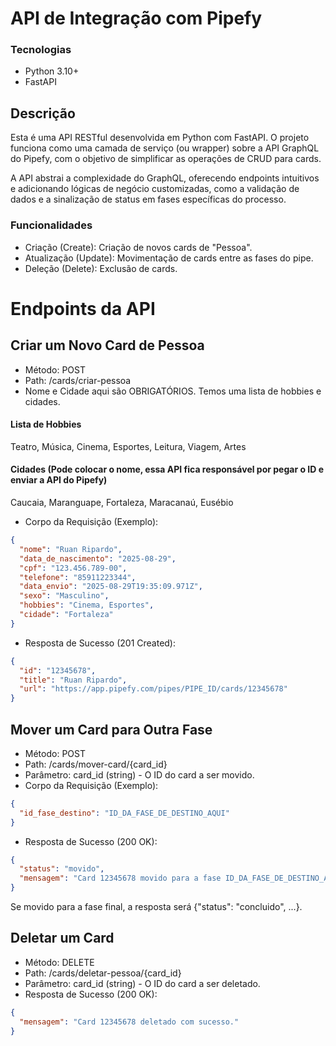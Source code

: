 # API de Integração com Pipefy

### Tecnologias
- Python 3.10+
- FastAPI

## Descrição
Esta é uma API RESTful desenvolvida em Python com FastAPI. O projeto funciona como uma camada de serviço (ou wrapper) sobre a API GraphQL do Pipefy, com o objetivo de simplificar as operações de CRUD para cards.

A API abstrai a complexidade do GraphQL, oferecendo endpoints intuitivos e adicionando lógicas de negócio customizadas, como a validação de dados e a sinalização de status em fases específicas do processo.

### Funcionalidades
- Criação (Create): Criação de novos cards de "Pessoa".
- Atualização (Update): Movimentação de cards entre as fases do pipe.
- Deleção (Delete): Exclusão de cards.

# Endpoints da API
## Criar um Novo Card de Pessoa
- Método: POST
- Path: /cards/criar-pessoa
- Nome e Cidade aqui são OBRIGATÓRIOS. Temos uma lista de hobbies e cidades.
#### Lista de Hobbies
Teatro, Música, Cinema, Esportes, Leitura, Viagem, Artes

#### Cidades (Pode colocar o nome, essa API fica responsável por pegar o ID e enviar a API do Pipefy)
Caucaia, Maranguape, Fortaleza, Maracanaú, Eusébio

- Corpo da Requisição (Exemplo):
```json
{
  "nome": "Ruan Ripardo",
  "data_de_nascimento": "2025-08-29",
  "cpf": "123.456.789-00",
  "telefone": "85911223344",
  "data_envio": "2025-08-29T19:35:09.971Z",
  "sexo": "Masculino",
  "hobbies": "Cinema, Esportes",
  "cidade": "Fortaleza"
}
```
- Resposta de Sucesso (201 Created):
```json
{
  "id": "12345678",
  "title": "Ruan Ripardo",
  "url": "https://app.pipefy.com/pipes/PIPE_ID/cards/12345678"
}
```

## Mover um Card para Outra Fase
- Método: POST
- Path: /cards/mover-card/{card_id}
- Parâmetro: card_id (string) - O ID do card a ser movido.
- Corpo da Requisição (Exemplo):
```json
{
  "id_fase_destino": "ID_DA_FASE_DE_DESTINO_AQUI"
}
```
- Resposta de Sucesso (200 OK):
```json
{
  "status": "movido",
  "mensagem": "Card 12345678 movido para a fase ID_DA_FASE_DE_DESTINO_AQUI."
}
```
  Se movido para a fase final, a resposta será {"status": "concluido", ...}.

## Deletar um Card
- Método: DELETE
- Path: /cards/deletar-pessoa/{card_id}
- Parâmetro: card_id (string) - O ID do card a ser deletado.
- Resposta de Sucesso (200 OK):
```json
{
  "mensagem": "Card 12345678 deletado com sucesso."
}
```


